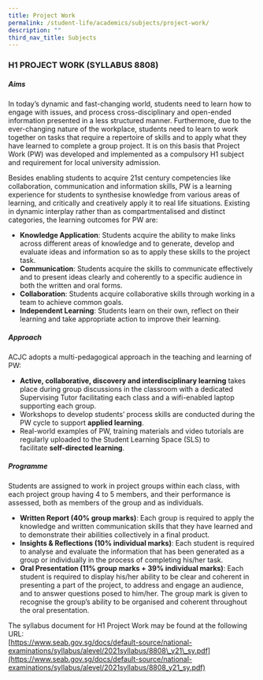```yaml
---
title: Project Work
permalink: /student-life/academics/subjects/project-work/
description: ""
third_nav_title: Subjects
---
```

### H1 PROJECT WORK (SYLLABUS 8808)

  

##### Aims

  

In today’s dynamic and fast-changing world, students need to learn how to engage with issues, and process cross-disciplinary and open-ended information presented in a less structured manner. Furthermore, due to the ever-changing nature of the workplace, students need to learn to work together on tasks that require a repertoire of skills and to apply what they have learned to complete a group project. It is on this basis that Project Work (PW) was developed and implemented as a compulsory H1 subject and requirement for local university admission.

  

Besides enabling students to acquire 21st century competencies like collaboration, communication and information skills, PW is a learning experience for students to synthesise knowledge from various areas of learning, and critically and creatively apply it to real life situations. Existing in dynamic interplay rather than as compartmentalised and distinct categories, the learning outcomes for PW are:

  

*   **Knowledge Application**: Students acquire the ability to make links across different areas of knowledge and to generate, develop and evaluate ideas and information so as to apply these skills to the project task.
*   **Communication**: Students acquire the skills to communicate effectively and to present ideas clearly and coherently to a specific audience in both the written and oral forms.
*   **Collaboration**: Students acquire collaborative skills through working in a team to achieve common goals.
*   **Independent Learning**: Students learn on their own, reflect on their learning and take appropriate action to improve their learning.

  

##### Approach

  

ACJC adopts a multi-pedagogical approach in the teaching and learning of PW:

  

*   **Active, collaborative, discovery and interdisciplinary learning**&nbsp;takes place during group discussions in the classroom with a dedicated Supervising Tutor facilitating each class and a wifi-enabled laptop supporting each group.
*   Workshops to develop students’ process skills are conducted during the PW cycle to support&nbsp;**applied learning**.
*   Real-world examples of PW, training materials and video tutorials are regularly uploaded to the Student Learning Space (SLS) to facilitate&nbsp;**self-directed learning**.

  

##### Programme

  

Students are assigned to work in project groups within each class, with each project group having 4 to 5 members, and their performance is assessed, both as members of the group and as individuals.

  

*   **Written Report (40% group marks)**: Each group is required to apply the knowledge and written communication skills that they have learned and to demonstrate their abilities collectively in a final product.
*   **Insights &amp; Reflections (10% individual marks)**: Each student is required to analyse and evaluate the information that has been generated as a group or individually in the process of completing his/her task.
*   **Oral Presentation (11% group marks + 39% individual marks)**: Each student is required to display his/her ability to be clear and coherent in presenting a part of the project, to address and engage an audience, and to answer questions posed to him/her. The group mark is given to recognise the group’s ability to be organised and coherent throughout the oral presentation.

  

The syllabus document for H1 Project Work may be found at the following URL: <br>
[https://www.seab.gov.sg/docs/default-source/national-examinations/syllabus/alevel/2021syllabus/8808\_y21\_sy.pdf](https://www.seab.gov.sg/docs/default-source/national-examinations/syllabus/alevel/2021syllabus/8808_y21_sy.pdf)